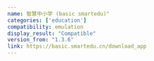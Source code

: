 ```yaml
---
name: 智慧中小学 (basic smartedu)"
categories: ['education']
compatibility: emulation
display_result: "Compatible"
version_from: "1.3.6"
link: https://basic.smartedu.cn/download_app
---
```

